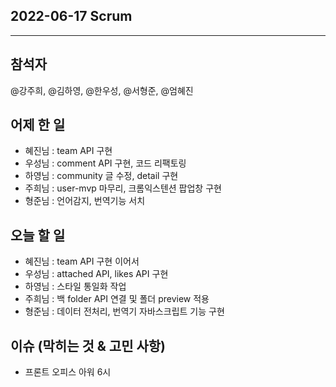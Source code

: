 ## 2022-06-17 Scrum

---
## 참석자
@강주희, @김하영, @한우성, @서형준, @엄혜진

## 어제 한 일
- 혜진님 : team API 구현
- 우성님 : comment API 구현, 코드 리팩토링
- 하영님 : community 글 수정, detail 구현
- 주희님 : user-mvp 마무리, 크롬익스텐션 팝업창 구현
- 형준님 : 언어감지, 번역기능 서치

## 오늘 할 일
- 혜진님 : team API 구현 이어서
- 우성님 : attached API, likes API 구현
- 하영님 : 스타일 통일화 작업
- 주희님 : 백 folder API 연결 및 폴더 preview 적용
- 형준님 : 데이터 전처리, 번역기 자바스크립트 기능 구현



## 이슈 (막히는 것 & 고민 사항)
- 프론트 오피스 아워 6시